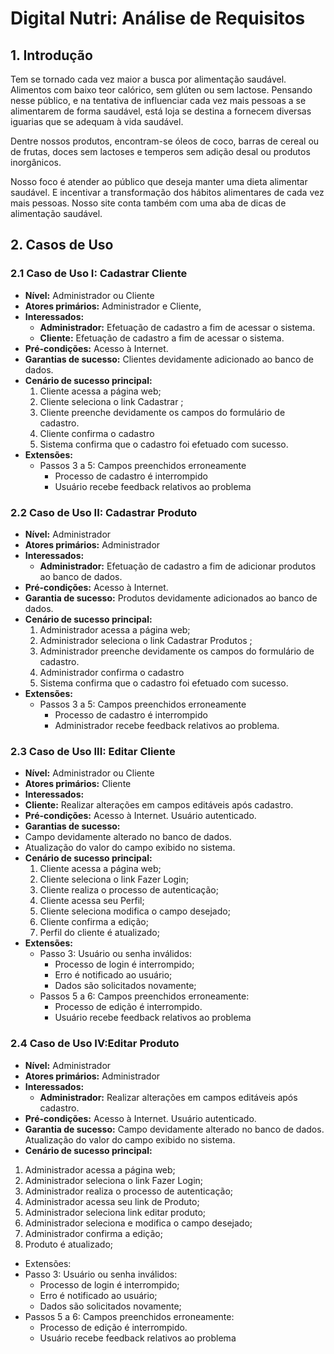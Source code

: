# Digital Nutri: Análise de Requisitos

## 1. Introdução
Tem se tornado cada vez maior a busca por alimentação saudável. Alimentos com baixo teor calórico, sem glúten ou sem lactose. Pensando nesse público, e na tentativa de influenciar cada vez mais pessoas a se alimentarem de forma saudável, está loja se destina a fornecem diversas iguarias que se adequam à vida saudável.

Dentre nossos produtos, encontram-se óleos de coco, barras de cereal ou de frutas, doces sem lactoses e temperos sem adição desal ou produtos inorgânicos.

Nosso foco é atender ao público que deseja manter uma dieta alimentar saudável. E incentivar a transformação dos hábitos alimentares de cada vez mais pessoas. Nosso site conta também com uma aba de dicas de alimentação saudável.
## 2. Casos de Uso

### 2.1 Caso de Uso I: Cadastrar Cliente
  - **Nível:** Administrador ou Cliente
  - **Atores primários:** Administrador e Cliente, 
  - **Interessados:**
    - **Administrador:** Efetuação de cadastro a fim de acessar o sistema.
    - **Cliente:** Efetuação de cadastro a fim de acessar o sistema.
  - **Pré-condições:** Acesso à Internet.
  - **Garantias de sucesso:** Clientes devidamente adicionado ao banco de dados. 
  - **Cenário de sucesso principal:**
	1. Cliente acessa a página web;
	2. Cliente seleciona o link Cadastrar ;
	3. Cliente preenche devidamente os campos do formulário de cadastro.
	4. Cliente confirma o cadastro
	5. Sistema confirma que o cadastro foi efetuado com sucesso.
  - **Extensões:** 
    - Passos 3 a 5: Campos preenchidos erroneamente
      - Processo de cadastro é interrompido
      - Usuário recebe feedback relativos ao problema

### 2.2 Caso de Uso II: Cadastrar Produto
 - **Nível:** Administrador
 - **Atores primários:** Administrador
 - **Interessados:** 
	- **Administrador:** Efetuação de cadastro a fim de adicionar produtos ao banco de dados.
 - **Pré-condições:** Acesso à Internet.
 - **Garantia de sucesso:** Produtos devidamente adicionados ao banco de dados. 
 - **Cenário de sucesso principal:**
	 1. Administrador acessa a página web;
	 2. Administrador seleciona o link Cadastrar Produtos ;
	 3. Administrador preenche devidamente os campos do formulário de cadastro.
	 4. Administrador confirma o cadastro
	 5. Sistema confirma que o cadastro foi efetuado com sucesso.
 - **Extensões:** 
   - Passos 3 a 5: Campos preenchidos erroneamente
	   - Processo de cadastro é interrompido
	   - Administrador  recebe feedback relativos ao problema.

### 2.3 Caso de Uso III: Editar Cliente
 - **Nível:** Administrador ou Cliente
 - **Atores primários:** Cliente
 - **Interessados:** 
  - **Cliente:** Realizar alterações em campos editáveis após cadastro.
 - **Pré-condições:** Acesso à Internet. Usuário autenticado.
 - **Garantias de sucesso:**
  - Campo devidamente alterado no banco de dados. 
  - Atualização do valor do campo exibido no sistema.
 - **Cenário de sucesso principal:**
    1. Cliente acessa a página web;
    2. Cliente seleciona o link Fazer Login;
    3. Cliente realiza o processo de autenticação;
    4. Cliente acessa seu Perfil;
    5. Cliente seleciona modifica o campo desejado;
    6. Cliente confirma a edição;
    7. Perfil do cliente é atualizado;
  - **Extensões:** 
    - Passo 3: Usuário ou senha inválidos:
      - Processo de login é interrompido;
      - Erro é notificado ao usuário;
      - Dados são solicitados novamente;
    - Passos 5 a 6: Campos preenchidos erroneamente:
      - Processo de edição é interrompido.
      - Usuário recebe feedback relativos ao problema

### 2.4 Caso de Uso IV:Editar Produto
 - **Nível:** Administrador
 - **Atores primários:** Administrador
 - **Interessados:** 
    - **Administrador:** Realizar alterações em campos editáveis após cadastro.
 - **Pré-condições:** Acesso à Internet. Usuário autenticado.
 - **Garantia de sucesso:** Campo devidamente alterado no banco de dados. Atualização do valor do campo exibido no sistema.
 - **Cenário de sucesso principal:**
  1. Administrador acessa a página web;
  2. Administrador seleciona o link Fazer Login;
  3. Administrador realiza o processo de autenticação;
  4. Administrador acessa seu link de Produto;
  5. Administrador seleciona link editar produto;
  6. Administrador seleciona e modifica o campo desejado;
  7. Administrador confirma a edição;
  8. Produto é atualizado;
 - Extensões: 
  - Passo 3: Usuário ou senha inválidos:
    - Processo de login é interrompido;
    - Erro é notificado ao usuário;
    - Dados são solicitados novamente;
  - Passos 5 a 6: Campos preenchidos erroneamente:
    - Processo de edição é interrompido.
    - Usuário recebe feedback relativos ao problema




